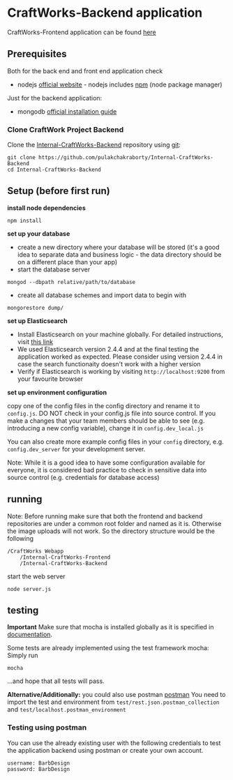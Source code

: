 # CraftWorks-Backend application

CraftWorks-Frontend application can be found [here](https://github.com/pulakchakraborty/Internal-CraftWorks-Frontend)

## Prerequisites

Both for the back end and front end application check

* nodejs [official website](https://nodejs.org/en/) - nodejs includes [npm](https://www.npmjs.com/) (node package manager)

Just for the backend application:

* mongodb [official installation guide](https://docs.mongodb.org/manual/administration/install-community/)

### Clone CraftWork Project Backend

Clone the [Internal-CraftWorks-Backend](https://github.com/pulakchakraborty/Internal-CraftWorks-Backend)  repository using [git](http://git-scm.com/):

```
git clone https://github.com/pulakchakraborty/Internal-CraftWorks-Backend
cd Internal-CraftWorks-Backend
```

## Setup (before first run)

**install node dependencies**

```
npm install
```

**set up your database**

* create a new directory where your database will be stored (it's a good idea to separate data and business logic - the data directory should be on a different place than your app)
* start the database server 
```
mongod --dbpath relative/path/to/database
```
* create all database schemes and import data to begin with 
```
mongorestore dump/
```

**set up Elasticsearch**

* Install Elasticsearch on your machine globally. For detailed instructions, visit  [this link](https://www.elastic.co/guide/en/elasticsearch/reference/current/install-elasticsearch.html#install-elasticsearch)
* We used Elasticsearch version 2.4.4 and at the final testing the application worked as expected. Please consider using version 2.4.4 in case the search functionaity doesn't work with a higher version
* Verify if Elasticsearch is working by visiting `http://localhost:9200` from your favourite browser 

**set up environment configuration**

copy one of the config files in the config directory and rename it to `config.js`. DO NOT check in your config.js file into source control. If you make a changes that your team members should be able to see (e.g. introducing a new config variable), change it in `config.dev_local.js`

You can also create more example config files in your `config` directory, e.g. `config.dev_server` for your development server. 

Note: While it is a good idea to have some configuration available for everyone, it is considered bad practice to check in sensitive data into source control (e.g. credentials for database access)

## running

Note: Before running make sure that both the frontend and backend repositories are under a common root folder and named as it is. Otherwise the image uploads will not work. So the directory structure would be the following

```
/CraftWorks Webapp
    /Internal-CraftWorks-Frontend
    /Internal-CraftWorks-Backend
```

start the web server

```
node server.js
```

## testing

**Important** Make sure that mocha is installed globally as it is specified in [documentation](https://mochajs.org/#installation). 

Some tests are already implemented using the test framework mocha: Simply run

```
mocha
```

...and hope that all tests will pass.

**Alternative/Additionally:** you could also use postman [postman](https://www.getpostman.com/)
You need to import the test and environment from `test/rest.json.postman_collection` and `test/localhost.postman_environment`

### Testing using postman

You can use the already existing user with the following credentials to test the application backend using postman or create your own account.

```
username: BarbDesign
password: BarbDesign
```

